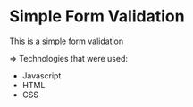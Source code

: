 # <h1>Simple Form Validation</h1>

This is a simple form validation

=> Technologies that were used:

* Javascript
* HTML
* CSS
